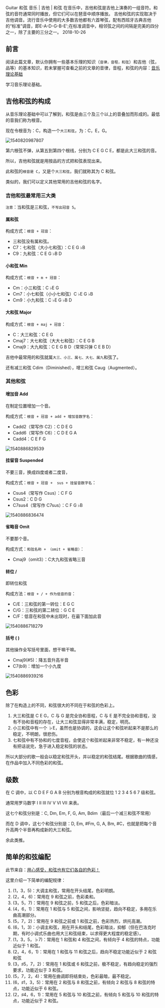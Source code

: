 Guitar 和弦
音乐 | 吉他 | 和弦
在音乐中，吉他和弦是吉他上演奏的一组音符。和弦的音符通常同时播放，但它们可以在琶音中顺序播放。 吉他和弦的实现取决于吉他调音。流行音乐中使用的大多数吉他都有六首琴弦，配有西班牙古典吉他的“标准”调音，即E-A-D-G-B-E';在标准调音中，相邻弦之间的间隔是完美的四分之一，除了主要的三分之一。
2018-10-26





## 前言

阅读此篇文章，默认你拥有一些基本乐理的知识（`音律，音程，和弦`）和吉他（弦，品等）的基本知识，若未掌握可查看之前的文章的音律，音程，和弦的内容：[音乐理论基础](blog.php?id=16)

学习音乐理论基础。

## 吉他和弦的构成



从音乐理论基础中可以了解到，和弦是由三个及三个以上的音叠加而形成的。最低的音我们称为根音。



现在令根音为：C，构造一个`大三和弦`，为：C，E，G。

![1540820987807](../img/music-theory/1540820987807.png)

第六根弦不弹，从第五到第四个根线，分别为 C E G C E，都是此大三和弦的音。

所以，吉他和弦就是用按品的方式把和弦表现出来。

此和弦的`根音是 C`，又是个`大三和弦`，我们就称其为 C 和弦。



类似的，我们可以定义其他常用的吉他和弦的名字。

### 吉他和弦最常用三大类

`注意`：当和弦是三和弦，`不写出冠音 5`。

#### 属和弦

构成方式：`根音 + 冠音`：



-   三和弦没有属和弦。
-   C7：七和弦（大小七和弦）：C E G $\flat$B
-   C9：九和弦：C E G $\flat$B D

#### 小和弦 Min

构成方式：`根音 + m + 冠音`：



-   Cm：小三和弦：C $\flat$E G
-   Cm7：小七和弦（小小七和弦）C $\flat$E G $\flat$B
-   Cm9：小九和弦：C $\flat$E G $\flat$B D

#### 大和弦 Major

构成方式：`根音 + maj + 冠音`：



-   C：大三和弦：C E G
-   Cmaj7：大七和弦（大大七和弦）：C E G B
-   Cmaj9：大九和弦：C E G B D（常常只弹 C E B D）



吉他中最常用的和弦就属`大三、小三、属七、大七、属九`和弦了。



还有减三和弦 Cdim（Diminished），增三和弦 Caug（Augmented）。

### 其他和弦

#### 增加音 Add

在制定位置增加一个音。

构成方式：`根音 + 冠音 + add + 增加音数字名`：



-   Cadd2（常写作 C2）：C D E G
-   Cadd6（常写作 C6）：C D E G A
-   Cadd4：C E F G

![1540886829539](../img/music-theory/1540886829539.png)

#### 挂留音 Suspended

不要三音，换成四度或者二度音，

构成方式：`根音 + 冠音 +  sus + 挂留音数字名`：



-   Csus4（常写作 Csus）：C F G
-   Csus2：C D G
-   C7sus4（常写作 C7sus）：C F G $\flat$B

![1540886836474](../img/music-theory/1540886836474.png)

#### 省略音 Omit

不要那个音。

构成方式：`和弦名称 + （omit + 省略音）`：



-   Cmaj9（omit3）：C大九和弦省略三音

#### 转位 /

即转位和弦

构成方法：`根音 + / + 作为低音的音`：



-   C/E：三和弦的第一转位：E G C
-   C/G：三和弦的第二转位：G C E
-   C/F：低音在和弦中未出现时，在最下面加此音

![1540886718279](../img/music-theory/1540886718279.png)

####  括号 ( )

其他操作全写括号里面，想干嘛干嘛。

-   Cmaj9(#5)：降五音升高半音
-   C7(b9)：增加一个小九度

![1540886939216](../img/music-theory/1540886939216.png)

## 色彩

除了在构造上的不同，和弦很大的不同在于和弦的色彩上。



1.  大三和弦是 C E G，C 与 G 是完全协和音程，C 与 E 是不完全协和音程，没有不协和音程的存在，让大三和弦显得非常丰满，稳定，明亮。
2.  小三和弦中有一个 $\flat$E，虽然也是协调的，这会让这个和弦听起来不是那么的稳定，不明朗，很悲伤。
3.  七和弦中有不协和的七度音程，会使这个和弦听起来非常不稳定，有一种还没有把话说完，急于进入稳定和弦的状态。



所以大部分的歌一般会以稳定和弦开头，并以稳定的和弦结尾。根据歌曲的情感，在作品中加入不同色彩的和弦。

## 级数

在 C 调中，以 C D E F G A B 分别为根音构成的和弦就位 1 2 3 4 5 6 7 级和弦。

通常用罗马数字 Ⅰ Ⅱ Ⅲ Ⅳ Ⅴ Ⅵ Ⅶ 来表。

这七个和弦分别是：C, Dm, Em, F, G, Am, Bdim（最后一个减三和弦不常用）



而在 D 调中，这七个和弦分别是：D, Em, #Fm, G, A, Bm, #C，也就是把每个音升高两个半音再构成新的大三和弦。

余此类推。

## 简单的和弦编配

此节来自：[用心感受，和弦也有它们各自的色彩！](https://www.jianshu.com/p/7952aee61ae2)

这里介绍一下简单的编配规律：

1.  (1，3，5)：大调主和弦，常用在开头结尾，色彩明朗。
2.  (2，4，6)：常用在 9 和弦之前，色彩柔和。
3.  (3，5，7)：常用在 9 和弦之前，5 和弦之后，色彩暗淡。
4.  (4，6，1)：常用在 1 和弦与 5 和弦之间，影响坚挺，趋向不稳定，多用在乐曲高潮部分。
5.  (5，7，2)：常用在 9 和弦之前或 1 和弦之前，色彩热烈，烘托高潮。
6.  (6，1，3)：小调主和弦，用在开头和结尾，色彩暗淡，抑郁（但在巴洛克时期，有时小调式乐曲也用大三和弦结束，以求得更大程度的稳定感）。
7.  (1，3，5，$\flat$7)：常用在 1 和弦和 4 和弦之间，有倾向于 4 和弦的特点，功能近似于 1 和弦。
8.  (2，4，6，1)：常用在 1 和弦与 11 和弦之后，趋向不稳定功能近似于 2 和弦和弦
9.  (3，$\sharp$5，7，2)：常用在 1 和弦或 6 和弦之前，极不稳定，有趋向稳定的强烈要求，功能近似于 3 和弦。
10.  (5，7，2，4)：常用在曲调即将结束处，色彩最暗，最不稳定。
11.  (6，$\sharp$1，3，5)：常用在 2 和弦与 8 和弦之前，有倾向 2 和弦与 8 和弦的特点，功能近似于 6 和弦。
12.  (2，$\sharp$4，6，1)：常用在 5 和弦与 10 和弦之前，有倾向 5 和弦与 10 和弦的特点，功能近似于 2 和弦。

